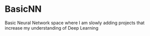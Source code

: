 # BasicNN
Basic Neural Network space where I am slowly adding projects that increase my understanding of Deep Learning 

